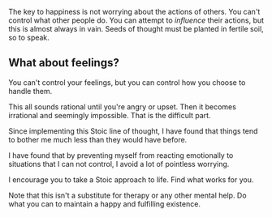 The key to happiness is not worrying about the actions of others.
You can't control what other people do. You can attempt to *influence* their actions,
but this is almost always in vain. Seeds of thought must be planted in fertile soil, so to speak.

## What about feelings?

You can't control your feelings, but you can control
how you choose to handle them.

This all sounds rational until you're angry or upset. Then it becomes
irrational and seemingly impossible. That is the difficult part.

Since implementing this Stoic line of thought, I have found that things tend to bother
me much less than they would have before. 

I have found that by preventing myself from reacting emotionally to situations
that I can not control, I avoid a lot of pointless worrying.

I encourage you to take a Stoic approach to life. Find what works for you.

Note that this isn't a substitute for therapy or any other mental help.
Do what you can to maintain a happy and fulfilling existence.
